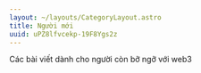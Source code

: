```yaml
---
layout: ~/layouts/CategoryLayout.astro
title: Người mới
uuid: uPZ8lfvcekp-19F8Ygs2z
---
```


Các bài viết dành cho người còn bỡ ngỡ với web3
